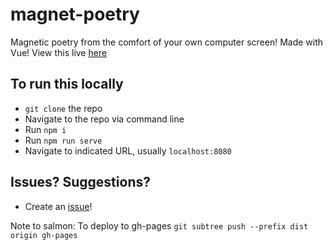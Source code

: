 # magnet-poetry

Magnetic poetry from the comfort of your own computer screen! Made with Vue! View this live [here](https://chinanwu.github.io/magnet-poetry)

## To run this locally

- `git clone` the repo
- Navigate to the repo via command line
- Run `npm i`
- Run `npm run serve`
- Navigate to indicated URL, usually `localhost:8080`

## Issues? Suggestions?

- Create an [issue](https://github.com/chinanwu/magnet-poetry/issues)!

Note to salmon: To deploy to gh-pages `git subtree push --prefix dist origin gh-pages`
